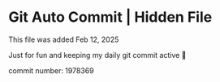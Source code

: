 # Git Auto Commit | Hidden File

This file was added Feb 12, 2025

Just for fun and keeping my daily git commit active 🤪

commit number: 1978369
